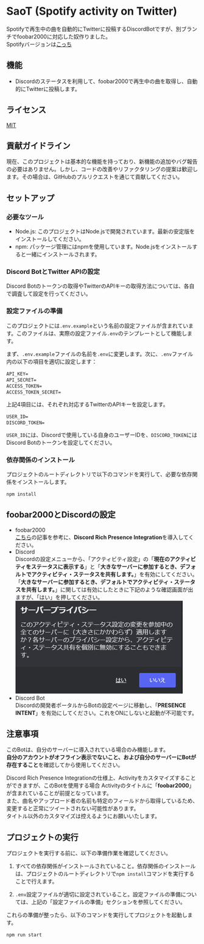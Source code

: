 # SaoT (Spotify activity on Twitter)

Spotifyで再生中の曲を自動的にTwitterに投稿するDiscordBotですが、別ブランチでfoobar2000に対応した奴作りました。  
Spotifyバージョンは[こっち](https://github.com/MotiCAT/SaoT/tree/master)

## 機能

- Discordのステータスを利用して、foobar2000で再生中の曲を取得し、自動的にTwitterに投稿します。

## ライセンス
[MIT](LICENSE)

## 貢献ガイドライン

現在、このプロジェクトは基本的な機能を持っており、新機能の追加やバグ報告の必要はありません。しかし、コードの改善やリファクタリングの提案は歓迎します。その場合は、GitHubのプルリクエストを通じて貢献してください。

## セットアップ

### 必要なツール

- Node.js: このプロジェクトはNode.jsで開発されています。最新の安定版をインストールしてください。
- npm: パッケージ管理にはnpmを使用しています。Node.jsをインストールすると一緒にインストールされます。

### Discord BotとTwitter APIの設定

Discord Botのトークンの取得やTwitterのAPIキーの取得方法については、各自で調査して設定を行ってください。

### 設定ファイルの準備

このプロジェクトには`.env.example`という名前の設定ファイルが含まれています。このファイルは、実際の設定ファイル`.env`のテンプレートとして機能します。

まず、`.env.example`ファイルの名前を`.env`に変更します。次に、`.env`ファイル内の以下の項目を適切に設定します：
```env
API_KEY=
API_SECRET=
ACCESS_TOKEN=
ACCESS_TOKEN_SECRET=
```

上記4項目には、それぞれ対応するTwitterのAPIキーを設定します。

```env
USER_ID=
DISCORD_TOKEN=
```

`USER_ID`には、Discordで使用している自身のユーザーIDを、`DISCORD_TOKEN`にはDiscord Botのトークンを設定してください。

### 依存関係のインストール

プロジェクトのルートディレクトリで以下のコマンドを実行して、必要な依存関係をインストールします。

```bash
npm install
```

## foobar2000とDiscordの設定

- foobar2000  
  [こちら](https://note.com/shirafuka_yayoi/n/n92af2e5c4673)の記事を参考に、**Discord Rich Presence Integration**を導入してください。  
- Discord  
  Discordの設定メニューから、「アクティビティ設定」の「**現在のアクティビティをステータスに表示する**」と「**大きなサーバーに参加するとき、デフォルトでアクティビティ・ステータスを共有します。**」を有効にしてください。  
  「**大きなサーバーに参加するとき、デフォルトでアクティビティ・ステータスを共有します。**」に関しては有効にしたときに下記のような確認画面が出ますが、「はい」を押してください。  
  ![dialog](dialog.png)  
- Discord Bot  
  Discordの開発者ポータルからBotの設定ページに移動し、「**PRESENCE INTENT**」を有効にしてください。これをONにしないと起動が不可能です。

## 注意事項

このBotは、自分のサーバーに導入されている場合のみ機能します。  
**自分のアカウントがオフライン表示でないこと、および自分のサーバーにBotが存在すること**を確認してから使用してください。  

Discord Rich Presence Integrationの仕様上、Activityをカスタマイズすることができますが、このBotを使用する場合 Activityのタイトルに「**foobar2000**」が含まれていることが前提となっています。  
また、曲名やアップロード者の名前も特定のフィールドから取得しているため、変更すると正常にツイートされない可能性があります。  
タイトル以外のカスタマイズは控えるようにお願いいたします。

## プロジェクトの実行

プロジェクトを実行する前に、以下の準備作業を確認してください。

1. すべての依存関係がインストールされていること。依存関係のインストールは、プロジェクトのルートディレクトリで`npm install`コマンドを実行することで行えます。

2. `.env`設定ファイルが適切に設定されていること。設定ファイルの準備については、上記の「設定ファイルの準備」セクションを参照してください。

これらの準備が整ったら、以下のコマンドを実行してプロジェクトを起動します。

```bash
npm run start
```